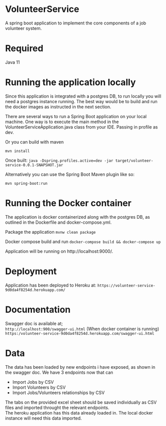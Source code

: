 # VolunteerService

A spring boot application to implement the core components of a job volunteer system.

# Required

Java 11

# Running the application locally

Since this application is integrated with a postgres DB, to run locally you will need a postgres instance running. The best way would be to build and run the docker images as instructed in the next section.

There are several ways to run a Spring Boot application on your local machine. One way is to execute the main method in
the VolunteerServiceApplication.java class from your IDE. Passing in profile as dev.

Or you can build with maven

```mvn install```

Once built:
```java -Dspring.profiles.active=dev -jar target/volunteer-service-0.0.1-SNAPSHOT.jar```

Alternatively you can use the Spring Boot Maven plugin like so:

```mvn spring-boot:run```

# Running the Docker container
The application is docker containerized along with the postgres DB, as outlined in the Dockerfile and docker-compose.yml.

Package the application
```mvnw clean package```

Docker compose build and run
```docker-compose build && docker-compose up```

Application will be running on http://localhost:9000/.

# Deployment

Application has been deployed to Heroku at:
```https://volunteer-service-9d0da4f8254d.herokuapp.com/```

# Documentation

Swagger doc is available at;</br>
```http://localhost:900/swagger-ui.html``` (When docker container is running) </br>
```https:/volunteer-service-9d0da4f8254d.herokuapp.com/swagger-ui.html```

# Data
The data has been loaded by new endpoints i have exposed, as shown in the swagger doc.
We have 3 endpoints now that can
- Import Jobs by CSV
- Import Volunteers by CSV
- Import Jobs/Volunteers relationships by CSV

The tabs on the provided excel sheet should be saved individually as CSV files and imported throught the relevant endpoints.</br>
The heroku application has this data already loaded in. The local docker instance will need this data imported.




